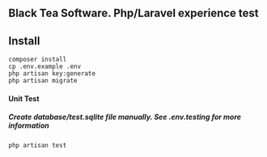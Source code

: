 ## Black Tea Software. Php/Laravel experience test

## Install
```
composer install
cp .env.example .env
php artisan key:generate
php artisan migrate
```

#### Unit Test
##### Create database/test.sqlite file manually. See .env.testing for more information
```
php artisan test
```
